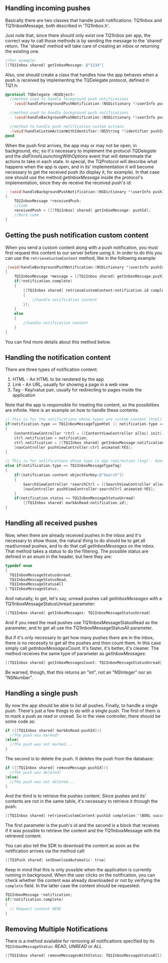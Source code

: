 ## Handling incoming pushes

Basically there are two classes that handle push notifications: TQ1Inbox and TQ1InboxMessage, both described in 'TQ1Inbox.h'.

Just note that, since there should only exist one TQ1Inbox per app, the correct way to call those methods is by sending the message to the 'shared' return. The 'shared' method will take care of creating an inbox or returning the existing one.

```objectivec
//For example:
[[TQ1Inbox shared] getInboxMessage: @"1234"]
```

Also, one should create a class that handles how the app behaves when a push is received by implementing the TQDelegate protocol, defined in TQ1.h:

```objectivec
@protocol TQDelegate <NSObject>
  //method used to handle foreground push notifications
  - (void)handleForegroundPushNotification:(NSDictionary *)userInfo pushId:(NSString *) pushId;

  //method used to handle background push notifications
  - (void)handleBackgroundPushNotification:(NSDictionary *)userInfo pushId:(NSString *) pushId;

  //method to handle push notification custom actions
  -(void)handleCustomActionWithIdentifier:(NSString *)identifier pushId:(NSString *)pushId
@end
```

When the push first arrives, the app may or may not be open, in background, etc; so it's necessary to implement the protocol *TQDelegate* and the *didFinishLaunchingWithOptions* event that will determinate the actions to take in each state.
In special, the TQProtocol will describe what happens when the app is open, and in its' implementation it will become necessary to get the received push (to display it, for example). In that case one should use the method *getInboxMessage* inside the protocol's implementation, since they do receive the received push's id:

```objectivec
- (void)handleBackgroundPushNotification:(NSDictionary *)userInfo pushId:(NSString *) pushId
{
    TQ1InboxMessage *receivedPush;
    //Code
    receivedPush = [[[TQ1Inbox] shared] getInboxMessage: pushId];
    //More code
}
```

## Getting the push notification custom content
When you send a custom content along with a push notification, you must first request this content to our server before using it. In order to do this you can use the `retrieveCustomContent` method, like in the following example:

```objectivec
-(void)handleBackgroundPushNotification:(NSDictionary *)userInfo pushId:(NSString *)pushId
{
    TQ1InboxMessage *message = [[TQ1Inbox shared] getInboxMessage:pushId];
    if(!notification.complete)
    {
        [[TQ1Inbox shared] retrieveCustomContent:notification.id completion:^(BOOL success, TQ1InboxMessage *notification)
        {
            //handle notification content
        }];
    }
    else
    {
        //handle notification content
    }
}
```

You can find more details about this method below.

## Handling the notification content
There are three types of notification content:

1. HTML - An HTML to be rendered by the app
2. Link - An URL, usually for showing a page in a web view
3. Tag - Key/value pair, usually for redirecting to pages inside the application

Note that the app is responsible for treating the content, so the possiblities are infinite. Here is an example on how to handle these contents:

```objectivec
// This is for the notifications whose types are custom content (html) and external link (link)
if(notification.type == TQ1InboxMessageTypeHtml || notification.type == TQ1InboxMessageTypeLink)
{
    ContentViewController *ctrl = [[ContentViewController alloc] init];
    ctrl.notification = notification;
    ctrl.notification = [[TQ1Inbox shared] getInboxMessage:notification.id];
    [navController pushViewController:ctrl animated:YES];
}

// This is for notifications whose type is app redirection (tag) - Goes to the view tag indicates
else if(notification.type == TQ1InboxMessageTypeTag)
{
    if([notification.content objectForKey:@"Search"])
    {
        SearchViewController *searchCtrl = [[SearchViewController alloc] init];
        [navController pushViewController:searchCtrl animated:YES];
    }
    if(notification.status == TQ1InboxMessageStatusUnread)
        [[TQ1Inbox shared] markAsRead:notification.id];
}
```

## Handling all received pushes

Now, when there are already received pushes in the inbox and it's necessary to show those, the natural thing to do should be to get all read/unread pushes, and to do that call *getInboxMessages* on the inbox. That method takes a status to do the filtering. The possible status are defined in an enum in the header, but here they are:

```objectivec
typedef enum
{
  TQ1InboxMessageStatusUnread,
  TQ1InboxMessageStatusRead,
  TQ1InboxMessageStatusAll
} TQ1InboxMessageStatus;
```

And naturally, to get, let's say, unread pushes call *getInboxMessages*  with a TQ1InboxMessageStatusUnread parameter:

```objectivec
[[TQ1Inbox shared] getInboxMessages: TQ1InboxMessageStatusUnread]
```

And if you need the read pushes use TQ1InboxMessageStatusRead as the parameter, and to get all use the TQ1InboxMessageStatusAll parameter.

But if it's only necessary to get how many pushes there are in the inbox, there is no necessity to get all the pushes and then count them. In this case simply call *getInboxMessagesCount*. It's faster, it's better, it's cleaner. The method receives the same type of parameter as *getInboxMessages*:

```objectivec
[[TQ1Inbox shared] getInboxMessagesCount: TQ1InboxMessageStatusUnread]
```

Be warned, though, that this returns an "int", not an "NSInteger" nor an "NSNumber".

## Handling a single push

By now the app should be able to list all pushes. Finally, to handle a single push.
There's just a few things to do with a single push.
The first of them is to mark a push as read or unread. So in the view controller, there should be some code as:

```objectivec
if ([[TQ1Inbox shared] markAsRead:pushId]){
  //The push was marked!
}else{
  //The push was not marked...
}
```

The second is to delete the push. It deletes the push from the database:

```objectivec
if ([[TQ1Inbox shared] removeMessage:pushId]){
  //The push was deleted!
}else{
  //The push was not deleted...
}
```

And the third is to retrieve the pushes content. Since pushes and its' contents are not in the same table, it's necessary to retrieve it through the push:

```objectivec
[[TQ1Inbox shared] retrieveCustomContent:pushId completion:^(BOOL success, TQ1InboxMessage *message)
```

The first parameter is the push's id and the second is a block that receives if it was possible to retrieve the content and the TQ1InboxMessage with the retrieved content.

You can also tell the SDK to download the content as soon as the notification arrives via the method call:
```objectivec
[[TQ1Push shared] setDownloadAutomatic: true]
```

Keep in mind that this is only possible when the application is currently running in background. When the user clicks on the notification, you can check whether the content was already downloaded or not by verifying the `complete` field. In the latter case the content should be requested:

```objectivec
TQ1InboxMessage *notification;
if(!notification.complete)
{
  // Request content HERE
}
```

## Removing Multiple Notifications

There is a method available for removing all notifications specified by its `TQ1InboxMessageStatus`: *READ*, *UNREAD* or *ALL*.

```objectivec
[[TQ1Inbox shared] removeMessagesWithStatus: TQ1InboxMessageStatusAll]
```
